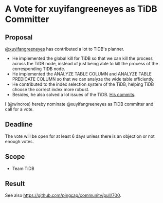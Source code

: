 # A Vote for xuyifangreeneyes as TiDB Committer

## Proposal

[@xuyifangreeneyes](https://github.com/xuyifangreeneyes) has contributed a lot to TiDB's planner.
- He implemented the global kill for TiDB so that we can kill the process across the TiDB node, instead of just being able to kill the process of the corresponding TiDB node. 
- He implemented the ANALYZE TABLE COLUMN and ANALYZE TABLE PREDICATE COLUMN so that we can analyze the wide table efficiently. 
- He contributed to the index selection system of the TiDB, helping TiDB choose the correct index more robust.
- Besides, he also solved a lot issues of the TiDB. [His commits](https://github.com/pingcap/tidb/commits?author=xuyifangreeneyes).

I (@winoros) hereby nominate @xuyifangreeneyes as TiDB committer and call for a vote.

## Deadline

The vote will be open for at least 6 days unless there is an objection or not enough votes.

## Scope

* Team TiDB

## Result

See also https://github.com/pingcap/community/pull/700.
